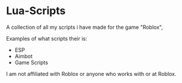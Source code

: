 # Lua-Scripts


A collection of all my scripts i have made for the game "Roblox",

Examples of what scripts their is:

* ESP
* Aimbot
* Game Scripts

I am not affiliated with Roblox or anyone who works with or at Roblox.

